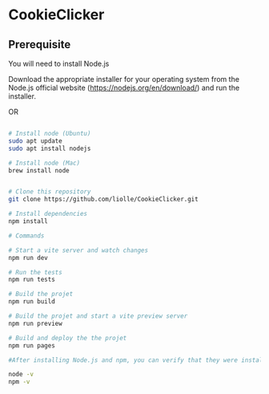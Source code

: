 # CookieClicker

## Prerequisite 
You will need to install Node.js 

Download the appropriate installer for your operating system from the Node.js official website (https://nodejs.org/en/download/) and run the installer.

OR

```bash

# Install node (Ubuntu)
sudo apt update
sudo apt install nodejs

# Install node (Mac)
brew install node


# Clone this repository
git clone https://github.com/liolle/CookieClicker.git

# Install dependencies
npm install

# Commands

# Start a vite server and watch changes
npm run dev 

# Run the tests
npm run tests   

# Build the projet
npm run build   

# Build the projet and start a vite preview server
npm run preview   

# Build and deploy the the projet
npm run pages   

#After installing Node.js and npm, you can verify that they were installed correctly by running the following commands in your terminal:

node -v
npm -v


```
